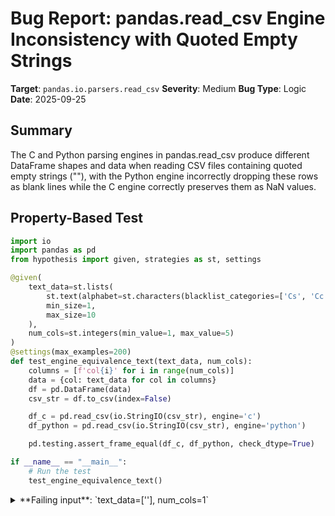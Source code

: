# Bug Report: pandas.read_csv Engine Inconsistency with Quoted Empty Strings

**Target**: `pandas.io.parsers.read_csv`
**Severity**: Medium
**Bug Type**: Logic
**Date**: 2025-09-25

## Summary

The C and Python parsing engines in pandas.read_csv produce different DataFrame shapes and data when reading CSV files containing quoted empty strings (""), with the Python engine incorrectly dropping these rows as blank lines while the C engine correctly preserves them as NaN values.

## Property-Based Test

```python
import io
import pandas as pd
from hypothesis import given, strategies as st, settings

@given(
    text_data=st.lists(
        st.text(alphabet=st.characters(blacklist_categories=['Cs', 'Cc']), min_size=0, max_size=20),
        min_size=1,
        max_size=10
    ),
    num_cols=st.integers(min_value=1, max_value=5)
)
@settings(max_examples=200)
def test_engine_equivalence_text(text_data, num_cols):
    columns = [f'col{i}' for i in range(num_cols)]
    data = {col: text_data for col in columns}
    df = pd.DataFrame(data)
    csv_str = df.to_csv(index=False)

    df_c = pd.read_csv(io.StringIO(csv_str), engine='c')
    df_python = pd.read_csv(io.StringIO(csv_str), engine='python')

    pd.testing.assert_frame_equal(df_c, df_python, check_dtype=True)

if __name__ == "__main__":
    # Run the test
    test_engine_equivalence_text()
```

<details>

<summary>
**Failing input**: `text_data=[''], num_cols=1`
</summary>
```
Traceback (most recent call last):
  File "/home/npc/pbt/agentic-pbt/worker_/0/hypo.py", line 27, in <module>
    test_engine_equivalence_text()
    ~~~~~~~~~~~~~~~~~~~~~~~~~~~~^^
  File "/home/npc/pbt/agentic-pbt/worker_/0/hypo.py", line 6, in test_engine_equivalence_text
    text_data=st.lists(
               ^^^
  File "/home/npc/miniconda/lib/python3.13/site-packages/hypothesis/core.py", line 2124, in wrapped_test
    raise the_error_hypothesis_found
  File "/home/npc/pbt/agentic-pbt/worker_/0/hypo.py", line 23, in test_engine_equivalence_text
    pd.testing.assert_frame_equal(df_c, df_python, check_dtype=True)
    ~~~~~~~~~~~~~~~~~~~~~~~~~~~~~^^^^^^^^^^^^^^^^^^^^^^^^^^^^^^^^^^^
  File "/home/npc/miniconda/lib/python3.13/site-packages/pandas/_testing/asserters.py", line 1242, in assert_frame_equal
    raise_assert_detail(
    ~~~~~~~~~~~~~~~~~~~^
        obj, f"{obj} shape mismatch", f"{repr(left.shape)}", f"{repr(right.shape)}"
        ^^^^^^^^^^^^^^^^^^^^^^^^^^^^^^^^^^^^^^^^^^^^^^^^^^^^^^^^^^^^^^^^^^^^^^^^^^^
    )
    ^
  File "/home/npc/miniconda/lib/python3.13/site-packages/pandas/_testing/asserters.py", line 620, in raise_assert_detail
    raise AssertionError(msg)
AssertionError: DataFrame are different

DataFrame shape mismatch
[left]:  (1, 1)
[right]: (0, 1)
Falsifying example: test_engine_equivalence_text(
    text_data=[''],
    num_cols=1,
)
Explanation:
    These lines were always and only run by failing examples:
        /home/npc/miniconda/lib/python3.13/site-packages/pandas/_testing/asserters.py:1242
        /home/npc/miniconda/lib/python3.13/site-packages/pandas/core/indexes/range.py:557
        /home/npc/miniconda/lib/python3.13/site-packages/pandas/core/internals/construction.py:494
        /home/npc/miniconda/lib/python3.13/site-packages/pandas/core/internals/construction.py:606
        /home/npc/miniconda/lib/python3.13/site-packages/pandas/core/internals/construction.py:611
        (and 13 more with settings.verbosity >= verbose)
```
</details>

## Reproducing the Bug

```python
import pandas as pd
import io

# Create a CSV string with quoted empty strings
csv_str = 'col0\n""\na\n""\n'

# Parse with C engine
df_c = pd.read_csv(io.StringIO(csv_str), engine='c')

# Parse with Python engine
df_python = pd.read_csv(io.StringIO(csv_str), engine='python')

print("CSV input string:")
print(repr(csv_str))
print()

print("C engine result:")
print(df_c)
print(f"Shape: {df_c.shape}")
print(f"Values: {df_c['col0'].tolist()}")
print()

print("Python engine result:")
print(df_python)
print(f"Shape: {df_python.shape}")
print(f"Values: {df_python['col0'].tolist()}")
print()

print("Are the DataFrames equal?")
try:
    pd.testing.assert_frame_equal(df_c, df_python, check_dtype=True)
    print("Yes, they are equal")
except AssertionError as e:
    print(f"No, they differ: {str(e)}")
```

<details>

<summary>
DataFrame shape mismatch between C and Python engines
</summary>
```
CSV input string:
'col0\n""\na\n""\n'

C engine result:
  col0
0  NaN
1    a
2  NaN
Shape: (3, 1)
Values: [nan, 'a', nan]

Python engine result:
  col0
0    a
Shape: (1, 1)
Values: ['a']

Are the DataFrames equal?
No, they differ: DataFrame are different

DataFrame shape mismatch
[left]:  (3, 1)
[right]: (1, 1)
```
</details>

## Why This Is A Bug

This bug violates a fundamental expectation that different parsing engines should produce identical results for the same CSV input. The inconsistency arises from how each engine interprets quoted empty strings ("") when `skip_blank_lines=True` (the default setting).

According to CSV format standards (RFC 4180), a quoted empty string ("") represents an empty field value, not a blank line. A blank line in CSV would be a line containing no data between delimiters. The C engine correctly distinguishes between these two cases, treating quoted empty strings as valid empty field values (which become NaN in pandas), while the Python engine incorrectly treats them as blank lines to be skipped.

The specific problems are:

1. **Silent data loss**: The Python engine drops entire rows containing quoted empty strings without warning, potentially losing important data records.

2. **Shape inconsistency**: The same CSV input produces DataFrames with different numbers of rows (3 vs 1 in our example), making results unpredictable when switching engines.

3. **Semantic violation**: The Python engine's behavior contradicts CSV standards by conflating quoted empty fields with blank lines.

4. **Documentation ambiguity**: The pandas documentation does not clearly define what constitutes a "blank line" versus an "empty field," nor does it warn users about potential behavioral differences between engines.

This issue is particularly problematic because:
- Users typically choose between engines for performance reasons, not expecting different parsing semantics
- Empty strings are legitimate data values in many real-world datasets
- The data loss occurs silently without any warning or error
- Code that works correctly with one engine may produce incorrect results with another

## Relevant Context

Testing with pandas version 2.3.2 confirms this behavior. Interestingly, when `skip_blank_lines=False` is explicitly set, both engines produce identical results (3 rows with NaN, 'a', NaN), proving that both engines can handle the data correctly. This suggests the bug is specifically in the Python engine's implementation of blank line detection when `skip_blank_lines=True`.

The pandas documentation for the `engine` parameter describes the C engine as "faster" and the Python engine as "more feature-complete," implying they should be functionally equivalent for common operations. The documentation for `skip_blank_lines` states it will "skip over blank lines rather than interpreting as NaN values" but doesn't define what constitutes a blank line in the context of quoted fields.

Related pandas GitHub issue #21131 from 2018 documented similar engine inconsistencies with empty fields, which was apparently resolved, suggesting the pandas maintainers consider engine parity an important goal.

## Proposed Fix

The Python parser's blank line detection logic needs to be updated to distinguish between truly blank lines (no content) and lines containing quoted empty fields. The fix should be in the Python engine's line parsing code to match the C engine's behavior:

```diff
# Pseudocode for the fix in the Python engine's line skipping logic
# Location: pandas/io/parsers/python_parser.py (approximate)

def _is_blank_line(line):
-    # Current logic likely treats any line resulting in empty fields as blank
-    return all(field.strip() == '' for field in line)
+    # Fixed logic should preserve quoted empty strings
+    # Only skip lines that are truly blank (no content between delimiters)
+    if line.strip() == '':
+        return True  # Truly blank line
+    # Check if line contains quoted empty strings
+    if '""' in line:
+        return False  # Quoted empty string is a valid field
+    # Otherwise check if all fields are empty
+    return all(field.strip() == '' for field in parse_line(line))
```

A more robust fix would involve properly parsing the CSV line to distinguish between:
1. Blank lines: `\n` or lines with only whitespace
2. Lines with empty unquoted fields: `,,\n`
3. Lines with quoted empty fields: `"","",""\n`

The Python engine should only skip case 1 when `skip_blank_lines=True`, while preserving cases 2 and 3 as valid data rows with NaN values, matching the C engine's behavior.